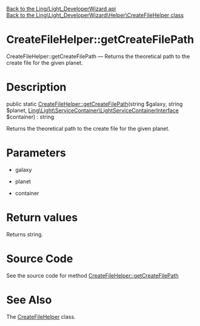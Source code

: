 [Back to the Ling/Light_DeveloperWizard api](https://github.com/lingtalfi/Light_DeveloperWizard/blob/master/doc/api/Ling/Light_DeveloperWizard.md)<br>
[Back to the Ling\Light_DeveloperWizard\Helper\CreateFileHelper class](https://github.com/lingtalfi/Light_DeveloperWizard/blob/master/doc/api/Ling/Light_DeveloperWizard/Helper/CreateFileHelper.md)


CreateFileHelper::getCreateFilePath
================



CreateFileHelper::getCreateFilePath — Returns the theoretical path to the create file for the given planet.




Description
================


public static [CreateFileHelper::getCreateFilePath](https://github.com/lingtalfi/Light_DeveloperWizard/blob/master/doc/api/Ling/Light_DeveloperWizard/Helper/CreateFileHelper/getCreateFilePath.md)(string $galaxy, string $planet, [Ling\Light\ServiceContainer\LightServiceContainerInterface](https://github.com/lingtalfi/Light/blob/master/doc/api/Ling/Light/ServiceContainer/LightServiceContainerInterface.md) $container) : string




Returns the theoretical path to the create file for the given planet.




Parameters
================


- galaxy

    

- planet

    

- container

    


Return values
================

Returns string.








Source Code
===========
See the source code for method [CreateFileHelper::getCreateFilePath](https://github.com/lingtalfi/Light_DeveloperWizard/blob/master/Helper/CreateFileHelper.php#L23-L27)


See Also
================

The [CreateFileHelper](https://github.com/lingtalfi/Light_DeveloperWizard/blob/master/doc/api/Ling/Light_DeveloperWizard/Helper/CreateFileHelper.md) class.



